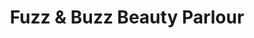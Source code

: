 ---
title: "Fuzz & Buzz Beauty Parlour"
url: /quezon-city/fuzz-und-buzz-beauty-parlour/
shop: Friseur
---